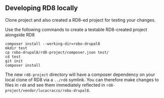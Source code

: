 ## Developing RD8 locally

Clone project and also created a RD8-ed project for testing your changes.

Use the following commands to create a testable RD8-created project alongside RD8

```
composer install --working-dir=robo-drupal8
mkdir test
cp robo-drupal8/rd8-project/composer.json test/
cd test
git init
composer install
```

The new `rd8-project` directory will have a composer dependency on your local clone of RD8 via a `../rd8` symlink. 
You can therefore make changes to files in `rd8` and see them immediately reflected in `rd8-project/vendor/lucacracco/robo-drupal8`.
